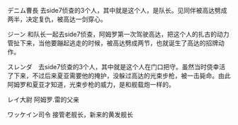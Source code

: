 デニム曹長 去side7侦查的3个人，其中就是这个人，是队长。见同伴被高达劈成两半，决定复仇，被高达一剑穿心。

ジーン 和队长一起去side7侦查，阿姆罗第一次驾驶高达，把这个人的扎古的动力管扯下来，当他要蹦起逃走的时候，被高达劈成两节，也就诞生了高达的招牌动作。

スレンダ　去side7侦查的3个人，其中就是这个人在门口把守。虽然当时侥幸活了下来，不过后来夏亚需要他的掩护，没躲过高达的光束步枪，被一击毙命。由此阿姆罗和夏亚才知道，光束步枪的威力，是和舰载炮一样的。



レイ大尉 阿姆罗.雷的父亲

ワッケイン司令 接管老舰长，新来的黄发舰长
